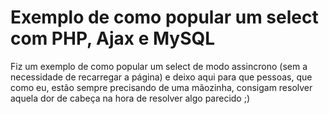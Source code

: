 # Exemplo de como popular um select com PHP, Ajax e MySQL

Fiz um exemplo de como popular um select de modo assincrono (sem a necessidade de recarregar a página) e deixo aqui para que pessoas, que como eu, estão sempre precisando de uma mãozinha, consigam resolver aquela dor de cabeça na hora de resolver algo parecido ;)
